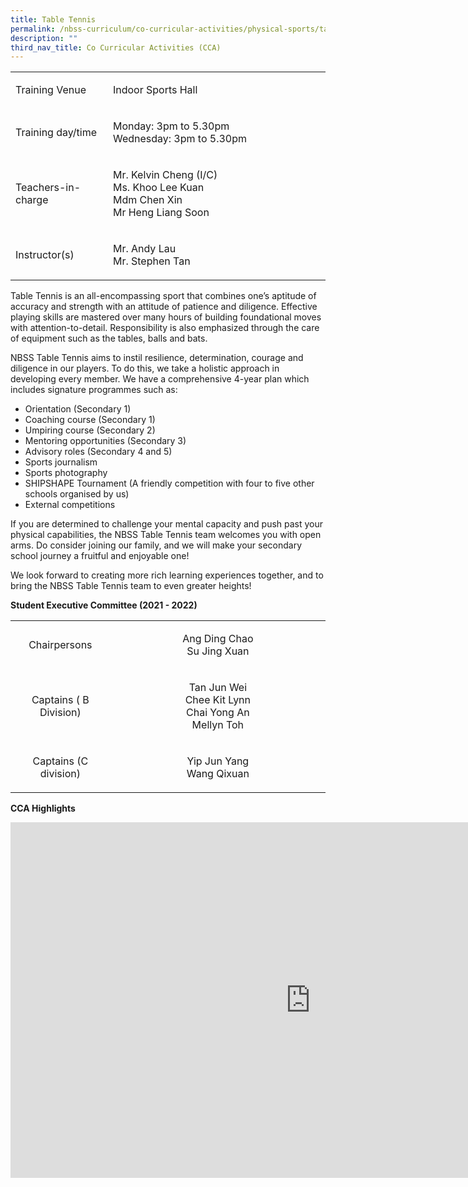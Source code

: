 ```yaml
---
title: Table Tennis
permalink: /nbss-curriculum/co-curricular-activities/physical-sports/table-tennis/
description: ""
third_nav_title: Co Curricular Activities (CCA)
---
```



<table width="0">
<tbody>
<tr>
<td width="161">
<p>Training Venue</p>
</td>
<td width="441">
<p>Indoor Sports Hall</p>
</td>
</tr>
<tr>
<td width="161">
<p>Training day/time</p>
</td>
<td width="441">
<p>Monday: 3pm to 5.30pm<br />Wednesday: 3pm to 5.30pm&nbsp;</p>
</td>
</tr>
<tr>
<td width="161">
<p>Teachers-in-charge</p>
</td>
<td width="441">
<p>Mr. Kelvin Cheng (I/C)<br />Ms. Khoo Lee Kuan<br />Mdm Chen Xin<br />Mr Heng Liang Soon</p>
</td>
</tr>
<tr>
<td width="161">
<p>Instructor(s)</p>
</td>
<td width="441">
<p>Mr. Andy Lau<br />Mr. Stephen Tan</p>
</td>
</tr>
</tbody>
</table>
<p>Table Tennis is an all-encompassing sport that combines one&rsquo;s aptitude of accuracy and strength with an attitude of patience and diligence. Effective playing skills are mastered over many hours of building foundational moves with attention-to-detail. Responsibility is also emphasized through the care of equipment such as the tables, balls and bats.</p>
<p>NBSS Table Tennis aims to instil resilience, determination, courage and diligence in our players. To do this, we take a holistic approach in developing every member. We have a comprehensive 4-year plan which includes signature programmes such as:</p>
<ul>
<li>Orientation (Secondary 1)</li>
<li>Coaching course (Secondary 1)</li>
<li>Umpiring course (Secondary 2)</li>
<li>Mentoring opportunities (Secondary 3)</li>
<li>Advisory roles (Secondary 4 and 5)</li>
<li>Sports journalism&nbsp;</li>
<li>Sports photography</li>
<li>SHIPSHAPE Tournament (A friendly competition with four to five other schools organised by us)</li>
<li>External competitions</li>
</ul>
<p>If you are determined to challenge your mental capacity and push past your physical capabilities, the NBSS Table Tennis team welcomes you with open arms. Do consider joining our family, and we will make your secondary school journey a fruitful and enjoyable one!</p>
<p>We look forward to creating more rich learning experiences together, and to bring the NBSS Table Tennis team to even greater heights!</p>
<p><strong>Student Executive Committee (2021 - 2022)</strong></p>
<table width="0">
<tbody>
<tr>
<td style="text-align: center;" width="161">
<p>Chairpersons</p>
</td>
<td style="text-align: center;" width="441">
<p>Ang Ding Chao<br />Su Jing Xuan</p>
</td>
</tr>
<tr>
<td style="text-align: center;" width="161">
<p>Captains ( B Division)</p>
</td>
<td style="text-align: center;" width="441">
<p>Tan Jun Wei<br />Chee Kit Lynn<br />Chai Yong An<br />Mellyn Toh</p>
</td>
</tr>
<tr>
<td style="text-align: center;" width="161">
<p>Captains (C division)</p>
</td>
<td style="text-align: center;" width="441">
<p>Yip Jun Yang<br />Wang Qixuan</p>
</td>
</tr>
</tbody>
</table>
<p><strong>CCA Highlights</strong></p>
<iframe src="https://docs.google.com/presentation/d/e/2PACX-1vTv24t2OaQiBycZ8hUf62mRmZhOQdjBCn-g5jvZk3OY7rTP8w4cupce8N50HCHYZuzutU4lI_YY1Jf5/embed?start=false&loop=false&delayms=10000" frameborder="0" width="960" height="569" allowfullscreen="true" ></iframe>